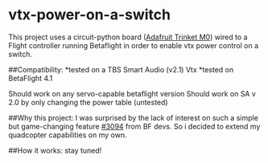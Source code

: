 # vtx-power-on-a-switch

This project uses a circuit-python board ([Adafruit Trinket M0](https://www.adafruit.com/product/3500)) wired to a Flight controller running Betaflight in order to enable vtx power control on a switch.

##Compatibility: 
*tested on a TBS Smart Audio (v2.1) Vtx
*tested on BetaFlight 4.1 

Should work on any servo-capable betaflight version
Should work on SA v 2.0 by only changing the power table (untested)

##Why this project:
I was surprised by the lack of interest on such a simple but game-changing feature [#3094](https://github.com/betaflight/betaflight/issues/3094) from BF devs.
So i decided to extend my quadcopter capabilities on my own.
 
##How it works:
stay tuned!
